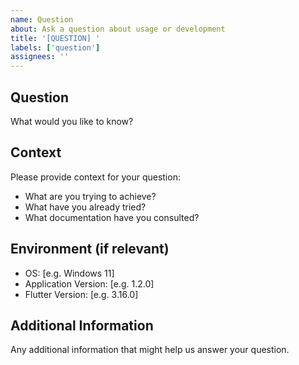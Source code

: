 ```yaml
---
name: Question
about: Ask a question about usage or development
title: '[QUESTION] '
labels: ['question']
assignees: ''
---
```


## Question
What would you like to know?

## Context
Please provide context for your question:
- What are you trying to achieve?
- What have you already tried?
- What documentation have you consulted?

## Environment (if relevant)
- OS: [e.g. Windows 11]
- Application Version: [e.g. 1.2.0]
- Flutter Version: [e.g. 3.16.0]

## Additional Information
Any additional information that might help us answer your question.

